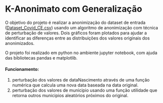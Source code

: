 # K-Anonimato com Generalização
O objetivo do projeto é realizar a anonimização do dataset de entrada ([Dataset_Covid_CE.csv](Dataset_Covid_CE)) usando um algoritmo de anonimização com técnica de perturbação de valores. Dois gráficos foram plotados para ajudar a identificar as diferenças entre as distribuições dos valores originais dos anonimizados.

O projeto foi realizado em python no ambiente jupyter notebook, com ajuda das bibliotecas pandas e matplotlib.

#### Funcionamento:

1. perturbação dos valores de dataNascimento através de uma função numérica que calcula uma nova data baseada na data original.
1. perturbação dos valores de municipio usando uma função utilidade que retorna outros municipios aleatórios próximos do original.